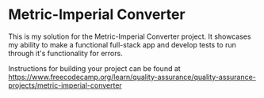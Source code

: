 # Metric-Imperial Converter

This is my solution for the Metric-Imperial Converter project. It showcases my ability to make a functional full-stack app and develop tests to run through it's functionality for errors.


Instructions for building your project can be found at https://www.freecodecamp.org/learn/quality-assurance/quality-assurance-projects/metric-imperial-converter
